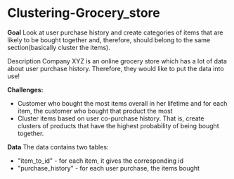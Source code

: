 # Clustering-Grocery_store

**Goal**
Look at user purchase history and create categories of items that are likely
to be bought together and, therefore, should belong to the same section(basically cluster the items).

Description
Company XYZ is an online grocery store which has a lot of data about user purchase history. Therefore, they would like to put the data into use!


**Challenges:**
- Customer who bought the most items overall in her lifetime and for each item, the customer who bought that product the most
- Cluster items based on user co-purchase history. That is, create clusters of products that have the highest probability of being bought together.


**Data**
The data contains two tables:
- "item_to_id" - for each item, it gives the corresponding id
- "purchase_history" - for each user purchase, the items bought
